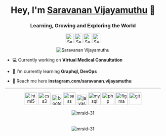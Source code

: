 <h1 align="center">Hey, I'm <a href ="https://sarvi.azurewebsites.net/">Saravanan Vijayamuthu</a> 👋</h1>
<h3 align="center">Learning, Growing and Exploring the World</h3>
<p align="center">  
<a href="https://sarvi.azurewebsites.net/" target="blank"><img align="center" src="https://cdn.jsdelivr.net/npm/simple-icons@3.0.1/icons/google.svg" alt="Saravanan Vijayamuthu" height="30" width="25" /></a>
<a href="https://www.instagram.com/saravanan.vijayamuthu" target="blank"><img align="center" src="https://cdn.jsdelivr.net/npm/simple-icons@3.0.1/icons/instagram.svg" alt="Saravanan Vijayamuthu" height="30" width="25" /></a>
<a href="https://www.linkedin.com/in/saravanan-vm/" target="blank"><img align="center" src="https://cdn.jsdelivr.net/npm/simple-icons@3.0.1/icons/linkedin.svg" alt="Saravanan Vijayamuthu" height="30" width="25" /></a>
<a href="https://medium.com/@saravananvijayamuthu" target="blank"><img align="center" src="https://cdn.jsdelivr.net/npm/simple-icons@3.0.1/icons/medium.svg" alt="Saravanan Vijayamuthu" height="30" width="25" /></a>  
</p>
<p align="center">  <img src="https://komarev.com/ghpvc/?username=SaravananVijayamuthu" alt="Saravanan Vijayamuthu"/></p>

- 💻 Currently working on **Virtual Medical Consultation**

- 🎯 I’m currently learning **Graphql, DevOps**

- 💌 Reach me here **instagram.com/saravanan.vijayamuthu**


<hr><p align="center">
<img src="https://devicons.github.io/devicon/devicon.git/icons/html5/html5-original-wordmark.svg" alt="html5" width="40" height="40"/>
<img src="https://devicons.github.io/devicon/devicon.git/icons/css3/css3-original-wordmark.svg" alt="css3" width="40" height="40"/>  
<img src="https://devicons.github.io/devicon/devicon.git/icons/bootstrap/bootstrap-plain.svg" alt="bootstrap" width="33" height="33"/>
<img src="https://devicons.github.io/devicon/devicon.git/icons/sass/sass-original.svg" alt="sass" width="40" height="40"/> 
<img src="https://devicons.github.io/devicon/devicon.git/icons/javascript/javascript-original.svg" alt="javascript" width="33" height="33"/>
<img src="https://devicons.github.io/devicon/devicon.git/icons/mysql/mysql-original-wordmark.svg" alt="mysql" width="40" height="40"/>
<img src="https://devicons.github.io/devicon/devicon.git/icons/php/php-original.svg" alt="php" width="40" height="40"/> 
<img src="https://www.vectorlogo.zone/logos/figma/figma-icon.svg" alt="figma" width="40" height="40"/>
<img src="https://www.vectorlogo.zone/logos/git-scm/git-scm-icon.svg" alt="git" width="40" height="40"/>
</p>
<p align="center">
<img align="center" src="https://github-readme-stats.vercel.app/api/top-langs/?username=mrsid-31&layout=compact&hide=html&theme=dark" alt="mrsid-31" /> <br><br><br>
<img align="center" src="https://github-readme-stats.vercel.app/api?username=mrsid-31&show_icons=true&theme=dark&count_private=true&include_all_commits=true" alt="mrsid-31" />
</p>
